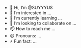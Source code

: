 - 👋 Hi, I’m @SUYYYUS
- 👀 I’m interested in ...
- 🌱 I’m currently learning ...
- 💞️ I’m looking to collaborate on ...
- 📫 How to reach me ...
- 😄 Pronouns: ...
- ⚡ Fun fact: ...

<!---
SUYYYUS/SUYYYUS is a ✨ special ✨ repository because its `README.md` (this file) appears on your GitHub profile.
You can click the Preview link to take a look at your changes.
--->
